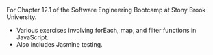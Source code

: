 For Chapter 12.1 of the Software Engineering Bootcamp at Stony Brook University.
- Various exercises involving forEach, map, and filter functions in JavaScript.
- Also includes Jasmine testing.